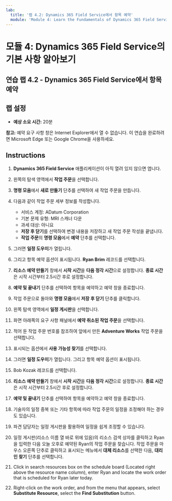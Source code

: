 ```yaml
---
lab:
  title: '랩 4.2: Dynamics 365 Field Service에서 항목 예약'
  module: 'Module 4: Learn the Fundamentals of Dynamics 365 Field Service'
---
```


<a name="module-4-learn-the-fundamentals-of-dynamics-365-field-service"></a>모듈 4: Dynamics 365 Field Service의 기본 사항 알아보기
========================

## <a name="practice-lab-42---schedule-items-in-dynamics-365-field-service"></a>연습 랩 4.2 - Dynamics 365 Field Service에서 항목 예약

## <a name="lab-setup"></a>랩 설정

  - **예상 소요 시간:** 20분

  **참고:** 예약 요구 사항 창은 Internet Explorer에서 열 수 없습니다. 이 연습을 완료하려면 Microsoft Edge 또는 Google Chrome을 사용하세요.
  
## <a name="instructions"></a>Instructions

1.  **Dynamics 365 Field Service** 애플리케이션이 아직 열려 있지 않으면 엽니다.  

2.  왼쪽의 탐색 영역에서 **작업 주문**을 선택합니다.

3.  **명령 모음**에서 **새로 만들기** 단추를 선택하여 새 작업 주문을 만듭니다.

4.  다음과 같이 작업 주문 세부 정보를 작성합니다.
    - 서비스 계정: ADatum Corporation
    - 기본 문제 유형: MRI 스캐너 다운
    - 과세 대상: 아니요
    - **저장 후 닫기**를 선택하여 변경 내용을 저장하고 새 작업 주문 작성을 끝냅니다.
    - **작업 주문**의 **명령 모음**에서 **예약** 단추를 선택합니다.
    
5.  그러면 **일정 도우미**가 열립니다.

6.  그리고 항목 예약 옵션이 표시됩니다.  **Ryan Brim** 레코드를 선택합니다.  

7.  **리소스 예약 만들기** 창에서 **시작 시간**을 **다음 정각 시간**으로 설정합니다.  **종료 시간**은 시작 시간부터 2.5시간 후로 설정합니다.

8.  **예약 및 끝내기** 단추를 선택하여 항목을 예약하고 예약 창을 종료합니다.

9.  작업 주문으로 돌아와 **명령 모음**에서 **저장 후 닫기** 단추를 클릭합니다.  

10. 왼쪽 탐색 영역에서 **일정 게시판**을 선택합니다.  

11. 화면 아래쪽의 요구 사항 패널에서 **예약 취소된 작업 주문**을 선택합니다.  

12. 적어 둔 작업 주문 번호를 참조하여 앞에서 만든 **Adventure Works** 작업 주문을 선택합니다.

13. 표시되는 옵션에서 **사용 가능성 찾기**를 선택합니다.

14. 그러면 **일정 도우미**가 열립니다. 그리고 항목 예약 옵션이 표시됩니다.  

15. Bob Kozak 레코드를 선택합니다.  

16. **리소스 예약 만들기** 창에서 **시작 시간**을 **다음 정각 시간**으로 설정합니다.  **종료 시간**은 시작 시간부터 2.5시간 후로 설정합니다.

17. **예약 및 끝내기** 단추를 선택하여 항목을 예약하고 예약 창을 종료합니다.

18. 기술자의 일정 중복 또는 기타 항목에 따라 작업 주문의 일정을 조정해야 하는 경우도 있습니다.
  
19. 파견 담당자는 일정 게시판을 활용하여 일정을 쉽게 조정할 수 있습니다. 

20. 일정 게시판(리소스 이름 열 바로 위에 있음)의 리소스 검색 상자를 클릭하고 Ryan을 입력한 다음 오늘 오후로 예약된 Ryan의 작업 주문을 찾습니다.  작업 주문을 마우스 오른쪽 단추로 클릭하고 표시되는 메뉴에서 **대체 리소스**를 선택한 다음, **대리인 찾기** 단추를 선택합니다.  

21. Click in search resources box on the schedule board (Located right above the resource name column), enter Ryan and locate the work order that is scheduled for Ryan later today.  

22. Right-click on the work order, and from the menu that appears, select <bpt id="p1">**</bpt>Substitute Resource<ept id="p1">**</ept>, select the <bpt id="p2">**</bpt>Find Substitution<ept id="p2">**</ept> button.


